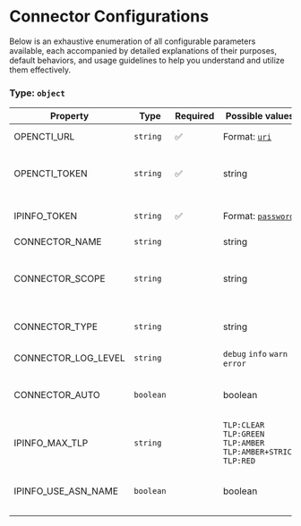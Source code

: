 # Connector Configurations

Below is an exhaustive enumeration of all configurable parameters available, each accompanied by detailed explanations of their purposes, default behaviors, and usage guidelines to help you understand and utilize them effectively.

### Type: `object`

| Property | Type | Required | Possible values | Default | Description |
| -------- | ---- | -------- | --------------- | ------- | ----------- |
| OPENCTI_URL | `string` | ✅ | Format: [`uri`](https://json-schema.org/understanding-json-schema/reference/string#built-in-formats) |  | The OpenCTI platform URL. |
| OPENCTI_TOKEN | `string` | ✅ | string |  | The token of the user who represents the connector in the OpenCTI platform. |
| IPINFO_TOKEN | `string` | ✅ | Format: [`password`](https://json-schema.org/understanding-json-schema/reference/string#built-in-formats) |  | API token used to authenticate requests to the IPInfo service. |
| CONNECTOR_NAME | `string` |  | string | `"IPInfo"` | Name of the connector. |
| CONNECTOR_SCOPE | `string` |  | string | `"IPv4-Addr,IPv6-Addr"` | The scope or type of data the connector is importing, either a MIME type or Stix Object (for information only). |
| CONNECTOR_TYPE | `string` |  | string | `"INTERNAL_ENRICHMENT"` | Should always be set to INTERNAL_ENRICHMENT for this connector. |
| CONNECTOR_LOG_LEVEL | `string` |  | `debug` `info` `warn` `error` | `"error"` | Determines the verbosity of the logs. |
| CONNECTOR_AUTO | `boolean` |  | boolean | `true` | Enables or disables automatic enrichment of observables for OpenCTI. |
| IPINFO_MAX_TLP | `string` |  | `TLP:CLEAR` `TLP:GREEN` `TLP:AMBER` `TLP:AMBER+STRICT` `TLP:RED` | `"TLP:AMBER"` | Traffic Light Protocol (TLP) level to apply on objects imported into OpenCTI. |
| IPINFO_USE_ASN_NAME | `boolean` |  | boolean | `true` | If enabled, uses the ASN name instead of the ASN number in enrichment results. |
